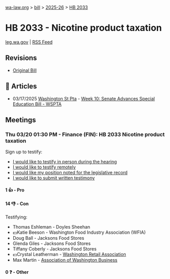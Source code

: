 [wa-law.org](/) > [bill](/bill/) > [2025-26](/bill/2025-26/) > [HB 2033](/bill/2025-26/hb/2033/)

# HB 2033 - Nicotine product taxation
[leg.wa.gov](https://app.leg.wa.gov/billsummary?BillNumber=2033&Year=2025&Initiative=false) | [RSS Feed](./rss.xml)

## Revisions
* [Original Bill](1/)

## 📰 Articles
* 03/17/2025 [Washington St Pta](/org/washington_st_pta/) - [Week 10: Senate Advances Special Education Bill - WSPTA](https://www.wastatepta.org/senate-advances-special-education-bill/#:~:text=HB%202033)

## Meetings
### Thu 03/20 01:30 PM - Finance (FIN): HB 2033 Nicotine product taxation
Sign up to testify:
* [I would like to testify in person during the hearing](https://app.leg.wa.gov/csi/Testifier/Add?chamber=House&mId=33018&aId=165506&caId=26494&tId=1)
* [I would like to testify remotely](https://app.leg.wa.gov/csi/Testifier/Add?chamber=House&mId=33018&aId=165506&caId=26494&tId=2)
* [I would like my position noted for the legislative record](https://app.leg.wa.gov/csi/Testifier/Add?chamber=House&mId=33018&aId=165506&caId=26494&tId=3)
* [I would like to submit written testimony](https://app.leg.wa.gov/csi/Testifier/Add?chamber=House&mId=33018&aId=165506&caId=26494&tId=4)

#### 1 👍 - Pro

#### 14 👎 - Con
Testifying:
* Thomas Eshleman - Doyles Sheehan
* 💵Katie Beeson - Washington Food Industry Association (WFIA)
* Doug Ball - Jacksons Food Stores
* Glenda Giles - Jacksons Food Stores
* Tiffany Coberly - Jacksons Food Stores
* 💵Crystal Leatherman - [Washington Retail Association](/org/washington_retail_association/)
* Max Martin - [Association of Washington Business](/org/association_of_washington_business/)

#### 0 ❓ - Other
